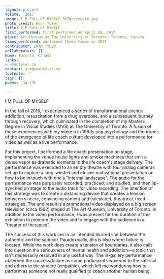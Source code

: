 ```yaml
---
layout: project
volume: '2017'
image: I'M_FULL_OF_MYSELF_5x7greyscale.jpg
photo_credit: Evan Tyler
title: I'M FULL OF MYSELF
first_performed: first performed on April 18, 2017
place: Art Museum at The University of Toronto, Toronto, Canada
times_performed: performed three times in 2017
contributor: EVAN TYLER
collaborators: []
home: Toronto, Canada
links:
- evantyler.ca
contact: art@evantyler.ca
footnote: ''
tags: []
pages: 134-135

---
```


I'M FULL OF MYSELF

In the fall of 2016, I experienced a series of transformational events: addiction, resuscitation from a drug overdose, and a subsequent journey through recovery, which culminated in the completion of my Masters Degree in Visual Studies (MVS) at The University of Toronto. A fusion of these experiences with my interest in 1990s pop psychology and the tropes of the emergence of life coach culture developed into a performance for video as well as a live performance.

For this project, I performed a life coach presentation on stage, implementing the venue house lights and smoke machines that emit a dense vapor as dramatic elements to the life coach's stage delivery. The performance was executed to an empty theatre with four analog cameras set up to capture a long-winded and elusive motivational presentation on how to be in touch with one's "internal landscape". The audio for the performance was purposely recorded, practiced, and studied, and then lip-synched on stage to the audio track for video recording. The intention of this strategy was to create a distancing device that creates a tension between sincere, convincing content and calculated, theatrical, fixed strategies. The end result is a promotional video displayed on a big screen television (circa 1992) staged at The Art Museum, University of Toronto. In addition to the video performance, I was present for the duration of the exhibition to promote the video and to engage with the audience in a "theater of therapies".

The success of this work lies in an intended blurred line between the authentic and the satirical. Paradoxically, this is also where failure is located. While the work does create a tension of boundaries, it also calls into question the seriousness of mental health and addiction—a topic that isn't necessarily resolved in any useful way. The in-gallery performance observed the success/failure as some participants wavered to the satirical and others to the sincere (empathic), which left me wondering how to perform as someone not really qualified to coach another human being.

